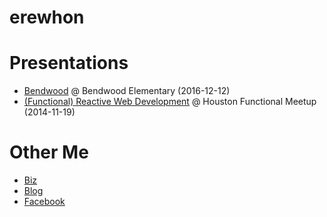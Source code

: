 erewhon
=======

# Presentations
- [Bendwood](/2016-bendwood/) @ Bendwood Elementary (2016-12-12)
- [(Functional) Reactive Web Development](/reactive-web-presentation/) @ Houston Functional Meetup (2014-11-19)

# Other Me

- [Biz](http://flatland.biz)
- [Blog](http://erewhon.flatland.org)
- [Facebook](http://facebook.com/erewhon)
